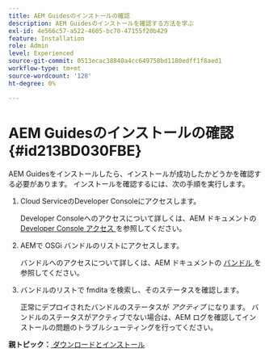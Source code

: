```yaml
---
title: AEM Guidesのインストールの確認
description: AEM Guidesのインストールを確認する方法を学ぶ
exl-id: 4e566c57-a522-4605-bc70-47155f20b429
feature: Installation
role: Admin
level: Experienced
source-git-commit: 0513ecac38840a4cc649758bd1180edff1f8aed1
workflow-type: tm+mt
source-wordcount: '128'
ht-degree: 0%

---
```


# AEM Guidesのインストールの確認 {#id213BD030FBE}

AEM Guidesをインストールしたら、インストールが成功したかどうかを確認する必要があります。 インストールを確認するには、次の手順を実行します。

1. Cloud ServiceのDeveloper Consoleにアクセスします。

   Developer Consoleへのアクセスについて詳しくは、AEM ドキュメントの [Developer Console アクセス ](https://experienceleague.adobe.com/docs/experience-manager-learn/cloud-service/debugging/debugging-aem-as-a-cloud-service/developer-console.html?lang=ja) を参照してください。

1. AEMで OSGi バンドルのリストにアクセスします。

   バンドルへのアクセスについて詳しくは、AEM ドキュメントの [ バンドル ](https://experienceleague.adobe.com/docs/experience-manager-learn/cloud-service/debugging/debugging-aem-as-a-cloud-service/developer-console.html?lang=en#bundles) を参照してください。

1. バンドルのリストで fmdita を検索し、そのステータスを確認します。

   正常にデプロイされたバンドルのステータスが *アクティブ* になります。 バンドルのステータスがアクティブでない場合は、AEM ログを確認してインストールの問題のトラブルシューティングを行ってください。


**親トピック：**[ ダウンロードとインストール ](download-install.md)
